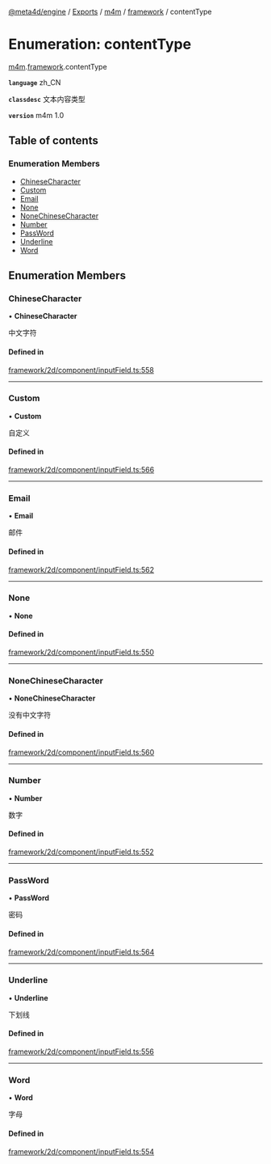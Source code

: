 [@meta4d/engine](../README.md) / [Exports](../modules.md) / [m4m](../modules/m4m.md) / [framework](../modules/m4m.framework.md) / contentType

# Enumeration: contentType

[m4m](../modules/m4m.md).[framework](../modules/m4m.framework.md).contentType

**`language`** zh_CN

**`classdesc`**
文本内容类型

**`version`** m4m 1.0

## Table of contents

### Enumeration Members

- [ChineseCharacter](m4m.framework.contentType.md#chinesecharacter)
- [Custom](m4m.framework.contentType.md#custom)
- [Email](m4m.framework.contentType.md#email)
- [None](m4m.framework.contentType.md#none)
- [NoneChineseCharacter](m4m.framework.contentType.md#nonechinesecharacter)
- [Number](m4m.framework.contentType.md#number)
- [PassWord](m4m.framework.contentType.md#password)
- [Underline](m4m.framework.contentType.md#underline)
- [Word](m4m.framework.contentType.md#word)

## Enumeration Members

### ChineseCharacter

• **ChineseCharacter**

中文字符

#### Defined in

[framework/2d/component/inputField.ts:558](https://github.com/meta4d-me/meta4d-engine/blob/cf6bfe6/src/framework/2d/component/inputField.ts#L558)

___

### Custom

• **Custom**

自定义

#### Defined in

[framework/2d/component/inputField.ts:566](https://github.com/meta4d-me/meta4d-engine/blob/cf6bfe6/src/framework/2d/component/inputField.ts#L566)

___

### Email

• **Email**

邮件

#### Defined in

[framework/2d/component/inputField.ts:562](https://github.com/meta4d-me/meta4d-engine/blob/cf6bfe6/src/framework/2d/component/inputField.ts#L562)

___

### None

• **None**

#### Defined in

[framework/2d/component/inputField.ts:550](https://github.com/meta4d-me/meta4d-engine/blob/cf6bfe6/src/framework/2d/component/inputField.ts#L550)

___

### NoneChineseCharacter

• **NoneChineseCharacter**

没有中文字符

#### Defined in

[framework/2d/component/inputField.ts:560](https://github.com/meta4d-me/meta4d-engine/blob/cf6bfe6/src/framework/2d/component/inputField.ts#L560)

___

### Number

• **Number**

数字

#### Defined in

[framework/2d/component/inputField.ts:552](https://github.com/meta4d-me/meta4d-engine/blob/cf6bfe6/src/framework/2d/component/inputField.ts#L552)

___

### PassWord

• **PassWord**

密码

#### Defined in

[framework/2d/component/inputField.ts:564](https://github.com/meta4d-me/meta4d-engine/blob/cf6bfe6/src/framework/2d/component/inputField.ts#L564)

___

### Underline

• **Underline**

下划线

#### Defined in

[framework/2d/component/inputField.ts:556](https://github.com/meta4d-me/meta4d-engine/blob/cf6bfe6/src/framework/2d/component/inputField.ts#L556)

___

### Word

• **Word**

字母

#### Defined in

[framework/2d/component/inputField.ts:554](https://github.com/meta4d-me/meta4d-engine/blob/cf6bfe6/src/framework/2d/component/inputField.ts#L554)
